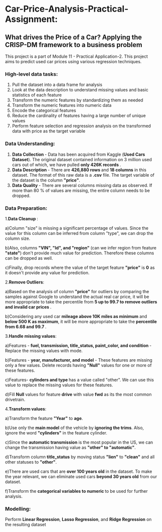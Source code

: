 # Car-Price-Analysis-Practical-Assignment:
## What drives the Price of a Car? Applying the CRISP-DM framework to a business problem
This project is a part of Module 11 - Practical Application-2. This project aims to predict used car prices using various regression techniques.

### High-level data tasks:
1) Pull the dataset into a data frame for analysis
2) Look at the data description to understand missing values and basic statistics of each feature
3) Transform the numeric features by standardizing them as needed
4) Transform the numeric features into numeric data
5) Encode the categorical features
6) Reduce the cardinality of features having a large number of unique values
7) Perform feature selection and regression analysis on the transformed data with price as the target variable

### Data Understanding:

1) <b>Data Collection </b> - Data has been acquired from Kaggle (<b>Used Cars Dataset</b>). The original dataset contained information on 3 million used cars out of 
which, we have pulled <b> only 426K records </b>.
2) <b>Data Description </b> - There are <b>426,880 rows </b> and <b>18 columns</b> in this dataset. The format of this raw data is a <b> .csv</b> file.
The target variable of the dataset is the column <b>"price"</b>.
3) <b>Data Quality </b>- There are several columns missing data as observed. If more than 80 % of values are missing, the entire column needs to be dropped.

### Data Preparation:
1.<b>Data Cleanup </b>:

a)Column "size" is missing a significant percentage of values. Since the value for this column can be inferred from column "type", we can drop 
the column size.

b)Also, columns <b>"VIN", "Id", and "region" </b> (can we infer region from feature <b>"state"</b>) don't provide much value for prediction.
Therefore these columns can be dropped as well. 

c)Finally, drop records where the value of the target feature <b>"price"</b> is <b>0</b> as it doesn't provide any value for prediction.

2.<b>Remove Outliers</b>:

a)Based on the analysis of column <b>"price"</b> for outliers by comparing the samples against Google to understand the actual real car price, it will be more 
appropriate to take the percentile from <b>5 up to 99.7 to remove outliers and invalid car prices </b>.

b)Considering any used car <b>mileage above 10K miles as minimum</b> and <b>below 500 K as maximum</b>, it will be more appropriate to take the <b>percentile from 6.68 
and 99.7 </b>.

3.<b>Handle missing values</b>:

a)Features - <b>fuel, transmission, title_status, paint_color, and condition </b>- Replace the missing values with mode.

b)Features - <b>year, manufacturer, and model</b> - These features are missing only a few values. Delete records having <b>"Null"</b> values for one or more of these 
features.

c)Features- <b>cylinders and type </b> has a value called "other". We can use this value to replace the missing values for these features.

d)Fill <b>Null</b> values for feature <b>drive</b> with value <b>fwd</b> as its the most common drivetrain.

4.<b>Transform values</b>:

a)Transform the feature <b>"Year"</b> to <b>age</b>.

b)Use only the <b>main model</b> of the vehicle by <b>ignoring the trims</b>. Also, ignore the word <b>"cylinders"</b> in the feature cylinder.

c)Since the <b>automatic transmission</b> is the most popular in the US, we can change the transmission having value as <b>"other" to "automatic"</b>.

d)Transform column <b>title_status</b> by moving status <b>"lien"</b> to <b>"clean"</b> and all other statuses to <b>"other"</b>.

e)There are used cars that are <b>over 100 years old</b> in the dataset. To make the year relevant, we can eliminate used cars <b>beyond 30 years old</b> from our 
dataset.

f)Transform the <b>categorical variables to numeric </b> to be used for further analysis.

### Modelling:
Perform <b>Linear Regression</b>, <b>Lasso Regression</b>, and <b>Ridge Regression</b> on the resulting dataset
